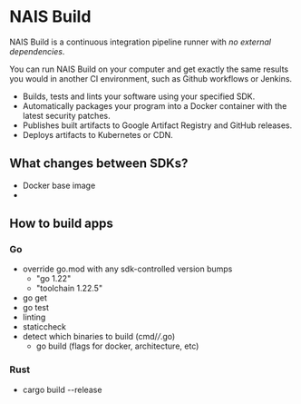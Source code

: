 # NAIS Build

NAIS Build is a continuous integration pipeline runner with _no external dependencies_.

You can run NAIS Build on your computer and get exactly the same results you would in another CI environment,
such as Github workflows or Jenkins.

* Builds, tests and lints your software using your specified SDK.
* Automatically packages your program into a Docker container with the latest security patches.
* Publishes built artifacts to Google Artifact Registry and GitHub releases.
* Deploys artifacts to Kubernetes or CDN.

## What changes between SDKs?
* Docker base image
* 

## How to build apps

### Go
* override go.mod with any sdk-controlled version bumps
  * "go 1.22"
  * "toolchain 1.22.5"
* go get
* go test
* linting
* staticcheck
* detect which binaries to build (cmd/*/*.go)
    * go build (flags for docker, architecture, etc)

### Rust
* cargo build --release